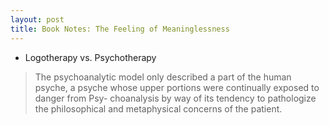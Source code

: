 ```yaml
---
layout: post
title: Book Notes: The Feeling of Meaninglessness
---
```


* Logotherapy vs. Psychotherapy

> The psychoanalytic model only described a part of the human psyche, a psyche whose upper portions were continually exposed to danger from Psy- choanalysis by way of its tendency to pathologize the philosophical and metaphysical concerns of the patient.
